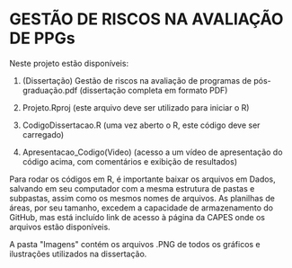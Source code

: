 # GESTÃO DE RISCOS NA AVALIAÇÃO DE PPGs

Neste projeto estão disponíveis:

1. (Dissertação) Gestão de riscos na avaliação de programas de pós-graduação.pdf (dissertação completa em formato PDF)

2. Projeto.Rproj (este arquivo deve ser utilizado para iniciar o R)
  
3. CodigoDissertacao.R (uma vez aberto o R, este código deve ser carregado)
  
4. Apresentacao_Codigo(Video) (acesso a um vídeo de apresentação do código acima, com comentários e exibição de resultados)
 
Para rodar os códigos em R, é importante baixar os arquivos em Dados, salvando em seu computador com a mesma estrutura de pastas e subpastas, assim como os mesmos nomes de arquivos. As planilhas de áreas, por seu tamanho, excedem a capacidade de armazenamento do GitHub, mas está incluído link de acesso à página da CAPES onde os arquivos estão disponíveis.

A pasta "Imagens" contém os arquivos .PNG de todos os gráficos e ilustrações utilizados na dissertação.
